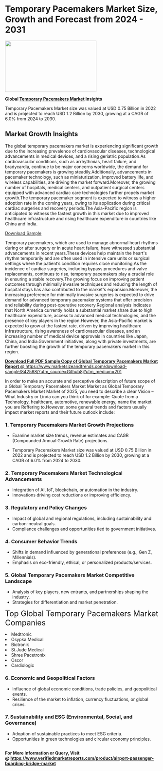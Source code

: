 <H1>Temporary Pacemakers Market Size, Growth and Forecast from 2024 - 2031</H1><img class="aligncenter size-medium wp-image-584254" src="https://thirdeyenews.in/wp-content/uploads/2024/09/Global-Market-Research-300x168.jpeg" alt="" width="300" height="168" /><p><strong>Global&nbsp;<a href="https://www.marketsizeandtrends.com/download-sample/842588/?utm_source=Github8j?utm_medium=201">Temporary Pacemakers Market</a> Insights</strong></p><p>Temporary Pacemakers Market size was valued at USD 0.75 Billion in 2022 and is projected to reach USD 1.2 Billion by 2030, growing at a CAGR of 6.0% from 2024 to 2030.</p><p><h2>Market Growth Insights</h2> <p>The global temporary pacemakers market is experiencing significant growth due to the increasing prevalence of cardiovascular diseases, technological advancements in medical devices, and a rising geriatric population.As cardiovascular conditions, such as arrhythmias, heart failure, and bradycardia, continue to be major concerns worldwide, the demand for temporary pacemakers is growing steadily.Additionally, advancements in pacemaker technology, such as miniaturization, improved battery life, and wireless capabilities, are driving the market forward.Moreover, the growing number of hospitals, medical centers, and outpatient surgical centers equipped with advanced cardiac care technologies further propels market growth.The temporary pacemaker segment is expected to witness a higher adoption rate in the coming years, owing to its application during critical cardiac surgeries and recovery periods.The Asia-Pacific region is anticipated to witness the fastest growth in this market due to improved healthcare infrastructure and rising healthcare expenditure in countries like China and India.</p> <p><a href="#">Download Sample</a></p> <p>Temporary pacemakers, which are used to manage abnormal heart rhythms during or after surgery or in acute heart failure, have witnessed substantial advancements in recent years.These devices help maintain the heart's rhythm temporarily and are often used in intensive care units or surgical settings where the patient’s condition requires close monitoring.As the incidence of cardiac surgeries, including bypass procedures and valve replacements, continues to rise, temporary pacemakers play a crucial role in ensuring a stable recovery.The growing focus on improving patient outcomes through minimally invasive techniques and reducing the length of hospital stays has also contributed to the market's expansion.Moreover, the increasing preference for minimally invasive surgeries is expected to drive demand for advanced temporary pacemaker systems that offer precision and reliability during post-operative recovery.Regional analysis indicates that North America currently holds a substantial market share due to high healthcare expenditure, access to advanced medical technologies, and the presence of key players in the region.However, the Asia-Pacific market is expected to grow at the fastest rate, driven by improving healthcare infrastructure, rising awareness of cardiovascular diseases, and an increasing number of medical device approvals in countries like Japan, China, and India.Government initiatives, along with private investments, are further boosting the growth of the temporary pacemakers market in this region.</p> <p><a href="#"></p><p><span class=""><strong>Download Full PDF Sample Copy of Global Temporary Pacemakers Market Report</strong> @ <a href="https://www.marketsizeandtrends.com/download-sample/842588/?utm_source=Github8j?utm_medium=201" target="_blank">https://www.marketsizeandtrends.com/download-sample/842588/?utm_source=Github8j?utm_medium=201</a></span></p><p>In order to make an accurate and perceptive description of future scope of a Global&nbsp;Temporary Pacemakers Market Market as Global&nbsp;Temporary Pacemakers Market Market of 2025, you need to describe a clear Vision &ndash; What Industry or Linda can you think of for example: Quote from a Technology, healthcare, automotive, renewable energy, name the market you are Reffering to.However, some general trends and factors usually impact market reports and their future outlook include:</p><h3>1.&nbsp;<strong>Temporary Pacemakers Market Growth Projections</strong></h3><ul><li>Examine market size trends, revenue estimates and CAGR (Compounded Annual Growth Rate) projections.</li><li><p>Temporary Pacemakers Market size was valued at USD 0.75 Billion in 2022 and is projected to reach USD 1.2 Billion by 2030, growing at a CAGR of 6.0% from 2024 to 2030.</p></li></ul><h3>2.&nbsp;<strong>Temporary Pacemakers Market Technological Advancements</strong></h3><ul><li>Integration of AI, IoT, blockchain, or automation in the industry.</li><li>Innovations driving cost reductions or improving efficiency.</li></ul><h3>3.&nbsp;<strong>Regulatory and Policy Changes</strong></h3><ul><li>Impact of global and regional regulations, including sustainability and carbon-neutral goals.</li><li>Compliance challenges and opportunities tied to government initiatives.</li></ul><h3>4.&nbsp;<strong>Consumer Behavior Trends</strong></h3><ul><li>Shifts in demand influenced by generational preferences (e.g., Gen Z, Millennials).</li><li>Emphasis on eco-friendly, ethical, or personalized products/services.</li></ul><h3>5.&nbsp;<strong>Global Temporary Pacemakers Market Competitive Landscape</strong></h3><ul><li>Analysis of key players, new entrants, and partnerships shaping the industry.</li><li>Strategies for differentiation and market penetration.</li></ul><p data-pm-slice="1 1 []"><span style="color: inherit; font-family: inherit; font-size: 25px;">Top Global Temporary Pacemakers Market Companies</span></p><div class="" data-test-id=""><p><li>Medtronic</li><li> Osypka Medical</li><li> Biotronik</li><li> St.Jude Medical</li><li> Shree Pacetronix</li><li> Oscor</li><li> Cardiologic</li></p></div><h3>6.&nbsp;<strong>Economic and Geopolitical Factors</strong></h3><ul><li>Influence of global economic conditions, trade policies, and geopolitical events.</li><li>Resilience of the market to inflation, currency fluctuations, or global crises.</li></ul><h3>7.&nbsp;<strong>Sustainability and ESG (Environmental, Social, and Governance)</strong></h3><ul><li>Adoption of sustainable practices to meet ESG criteria.</li><li>Opportunities in green technologies and circular economy principles.</li></ul><h2><strong style="font-size: 14px;">For More Information or Query, Visit @&nbsp;</strong><a style="background-color: #ffffff; font-size: 14px;" href="https://www.marketsizeandtrends.com/report/temporary-pacemakers-market/" target="_blank">https://www.verifiedmarketreports.com/product/airport-passenger-boarding-bridge-market</a></h2>